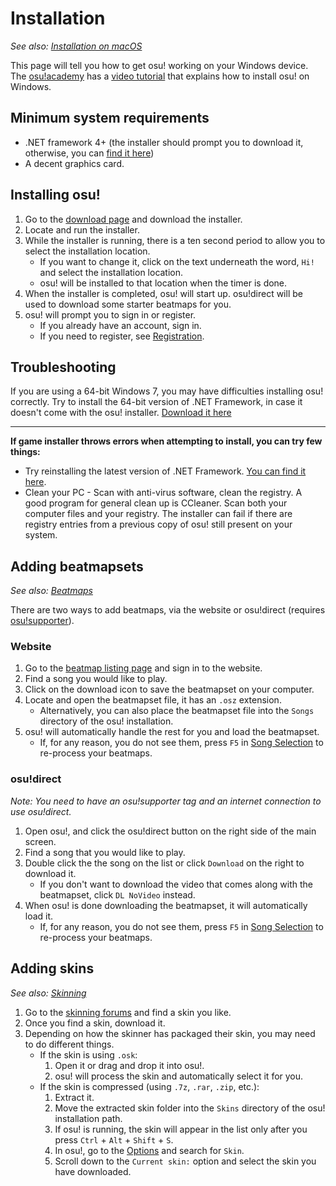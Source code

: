 # Installation

*See also: [Installation on macOS](/wiki/Installation/macOS)*

This page will tell you how to get osu! working on your Windows device. The [osu!academy](/wiki/osu!academy) has a [video tutorial](https://www.youtube.com/watch?v=0V5GwzmMhpU) that explains how to install osu! on Windows.

## Minimum system requirements

- .NET framework 4+ (the installer should prompt you to download it, otherwise, you can [find it here](https://www.microsoft.com/en-us/download/details.aspx?id=48130))
- A decent graphics card.

## Installing osu!

1. Go to the [download page](https://osu.ppy.sh/home/download) and download the installer.
2. Locate and run the installer.
3. While the installer is running, there is a ten second period to allow you to select the installation location.
   - If you want to change it, click on the text underneath the word, `Hi!` and select the installation location.
   - osu! will be installed to that location when the timer is done.
4. When the installer is completed, osu! will start up. osu!direct will be used to download some starter beatmaps for you.
5. osu! will prompt you to sign in or register.
   - If you already have an account, sign in.
   - If you need to register, see [Registration](/wiki/Registration).

## Troubleshooting

If you are using a 64-bit Windows 7, you may have difficulties installing osu! correctly. Try to install the 64-bit version of .NET Framework, in case it doesn't come with the osu! installer. [Download it here](https://download.microsoft.com/download/2/0/e/20e90413-712f-438c-988e-fdaa79a8ac3d/dotnetfx35.exe)

---

**If game installer throws errors when attempting to install, you can try few things:**

- Try reinstalling the latest version of .NET Framework. [You can find it here](https://dotnet.microsoft.com/download).
- Clean your PC - Scan with anti-virus software, clean the registry. A good program for general clean up is CCleaner. Scan both your computer files and your registry. The installer can fail if there are registry entries from a previous copy of osu! still present on your system.

## Adding beatmapsets

*See also: [Beatmaps](/wiki/Beatmap)*

There are two ways to add beatmaps, via the website or osu!direct (requires [osu!supporter](/wiki/osu!supporter)).

### Website

1. Go to the [beatmap listing page](https://osu.ppy.sh/beatmapsets) and sign in to the website.
2. Find a song you would like to play.
3. Click on the download icon to save the beatmapset on your computer.
4. Locate and open the beatmapset file, it has an `.osz` extension.
   - Alternatively, you can also place the beatmapset file into the `Songs` directory of the osu! installation.
5. osu! will automatically handle the rest for you and load the beatmapset.
   - If, for any reason, you do not see them, press `F5` in [Song Selection](/wiki/Interface#song-selection-screen) to re-process your beatmaps.

### osu!direct

*Note: You need to have an osu!supporter tag and an internet connection to use osu!direct.*

1. Open osu!, and click the osu!direct button on the right side of the main screen.
2. Find a song that you would like to play.
3. Double click the the song on the list or click `Download` on the right to download it.
   - If you don't want to download the video that comes along with the beatmapset, click `DL NoVideo` instead.
4. When osu! is done downloading the beatmapset, it will automatically load it.
   - If, for any reason, you do not see them, press `F5` in [Song Selection](/wiki/Interface#song-selection-screen) to re-process your beatmaps.

## Adding skins

*See also: [Skinning](/wiki/Skinning)*

1. Go to the [skinning forums](https://osu.ppy.sh/community/forums/15) and find a skin you like.
2. Once you find a skin, download it.
3. Depending on how the skinner has packaged their skin, you may need to do different things.
   - If the skin is using `.osk`:
     1. Open it or drag and drop it into osu!.
     2. osu! will process the skin and automatically select it for you.
   - If the skin is compressed (using `.7z`, `.rar`, `.zip`, etc.):
     1. Extract it.
     2. Move the extracted skin folder into the `Skins` directory of the osu! installation path.
     3. If osu! is running, the skin will appear in the list only after you press `Ctrl` + `Alt` + `Shift` + `S`.
     4. In osu!, go to the [Options](/wiki/Options) and search for `Skin`.
     5. Scroll down to the `Current skin:` option and select the skin you have downloaded.
